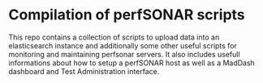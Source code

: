 # Compilation of perfSONAR scripts

This repo contains a collection of scripts to upload data into an elasticsearch instance and
additionally some other useful scripts for monitoring and maintaining perfsonar servers. It 
also includes usefull informations about how to setup a perfSONAR host as well as a MadDash dashboard 
and Test Administration interface.